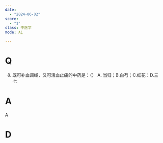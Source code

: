 ```yaml
---
date:
  - "2024-06-02"
score:
  - "1"
class: 中医学
mode: A1

---
```



# Q
8. 既可补血调经，又可活血止痛的中药是：（）
A. 当归；B.白芍；C.红花：D.三七

# A

A


# D
